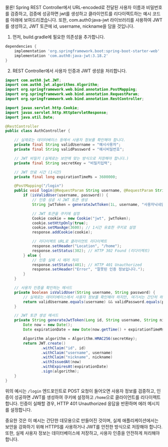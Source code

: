 물론! Spring REST Controller에서 URL-encoded로 전달된 사용자 이름과 비밀번호를 검증하고, 검증에 성공하면 jwt를 생성하고 클라이언트를 리다이렉트하는 예시 코드를 아래에 보여드리겠습니다. 또한, com.auth0:java-jwt 라이브러리를 사용하여 JWT를 생성하고, JWT 토큰에 id, username, nickname을 담을 것입니다.

1. 먼저, build.gradle에 필요한 의존성을 추가합니다.

```groovy
dependencies {
    implementation 'org.springframework.boot:spring-boot-starter-web'
    implementation 'com.auth0:java-jwt:3.18.2'
}
```

2. REST Controller에서 사용자 인증과 JWT 생성을 처리합니다.

```java
import com.auth0.jwt.JWT;
import com.auth0.jwt.algorithms.Algorithm;
import org.springframework.web.bind.annotation.PostMapping;
import org.springframework.web.bind.annotation.RequestParam;
import org.springframework.web.bind.annotation.RestController;

import javax.servlet.http.Cookie;
import javax.servlet.http.HttpServletResponse;
import java.util.Date;

@RestController
public class AuthController {

    // 실제로는 데이터베이스 등에서 사용자 정보를 확인해야 합니다.
    private final String validUsername = "예시사용자";
    private final String validPassword = "예시비밀번호";

    // JWT 비밀키 (실제로는 보안에 맞는 방식으로 저장해야 합니다.)
    private final String secretKey = "비밀키입력";

    // JWT 만료 시간 (1시간)
    private final long expirationTimeMs = 3600000;

    @PostMapping("/login")
    public void login(@RequestParam String username, @RequestParam String password, HttpServletResponse response) {
        if (isValidUser(username, password)) {
            // 인증 성공 시 JWT 토큰 생성
            String jwtToken = generateJwtToken(1L, username, "사용자닉네임");

            // JWT 토큰을 쿠키에 설정
            Cookie cookie = new Cookie("jwt", jwtToken);
            cookie.setHttpOnly(true);
            cookie.setMaxAge(3600); // 1시간 유효한 쿠키로 설정
            response.addCookie(cookie);

            // 리다이렉트 URL로 클라이언트 리다이렉트
            response.setHeader("Location", "/home");
            response.setStatus(302); // HTTP 302 Found (리다이렉트)
        } else {
            // 인증 실패 시 에러 처리
            response.setStatus(401); // HTTP 401 Unauthorized
            response.setHeader("Error", "잘못된 인증 정보입니다.");
        }
    }

    // 사용자 인증을 확인하는 메서드
    private boolean isValidUser(String username, String password) {
        // 실제로는 데이터베이스에서 사용자 정보를 확인해야 하지만, 여기서는 간단히 하드코딩합니다.
        return validUsername.equals(username) && validPassword.equals(password);
    }

    // JWT 토큰 생성 메서드
    private String generateJwtToken(Long id, String username, String nickname) {
        Date now = new Date();
        Date expirationDate = new Date(now.getTime() + expirationTimeMs);

        Algorithm algorithm = Algorithm.HMAC256(secretKey);
        return JWT.create()
                .withClaim("id", id)
                .withClaim("username", username)
                .withClaim("nickname", nickname)
                .withIssuedAt(now)
                .withExpiresAt(expirationDate)
                .sign(algorithm);
    }
}
```

위의 예시는 `/login` 엔드포인트로 POST 요청이 들어오면 사용자 정보를 검증하고, 인증이 성공하면 JWT를 생성하여 쿠키에 설정하고 `/home`으로 클라이언트를 리다이렉트합니다. 인증이 실패할 경우, HTTP 401 Unauthorized 응답을 반환하며 에러 메시지를 설정합니다.

중요한 것은 이 예시는 간단한 데모용으로 만들어진 것이며, 실제 애플리케이션에서는 보안을 강화하기 위해 HTTPS를 사용하거나 JWT를 안전한 방식으로 저장해야 합니다. 또한, 실제 사용자 정보는 데이터베이스에 저장하고, 사용자 인증을 안전하게 처리해야 합니다.
